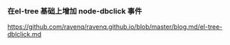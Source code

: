 ### 在el-tree 基础上增加 node-dbclick 事件
https://github.com/ravenq/ravenq.github.io/blob/master/blog.md/el-tree-dblclick.md